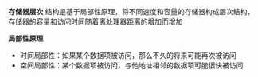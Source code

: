 **存储器层次**
结构是基于局部性原理，将不同速度和容量的存储器构成层次结构，存储器的容量和访问时间随着离处理器距离的增加而增加  

**局部性原理**  
- 时间局部性：如果某个数据项被访问，那么不久的将来可能再次被访问
- 空间局部性：某个数据项被访问，与他地址相邻的数据项可能很快被访问